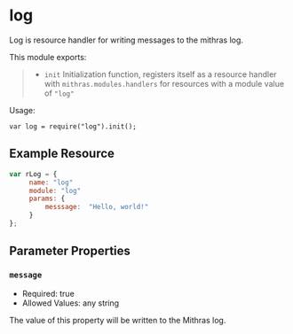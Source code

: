  
 
 # log
 
 Log is resource handler for writing messages to the mithras log.
 
 This module exports:
 
 > * `init` Initialization function, registers itself as a resource
 >   handler with `mithras.modules.handlers` for resources with a
 >   module value of `"log"`
 
 Usage:
 
 `var log = require("log").init();`
 
  ## Example Resource
 
 ```javascript
 var rLog = {
      name: "log"
      module: "log"
      params: {
          messsage:  "Hello, world!"
      }
 };
 ```
 
 ## Parameter Properties
 
 ### `message`

 * Required: true
 * Allowed Values: any string

 The value of this property will be written to the Mithras log.
 


